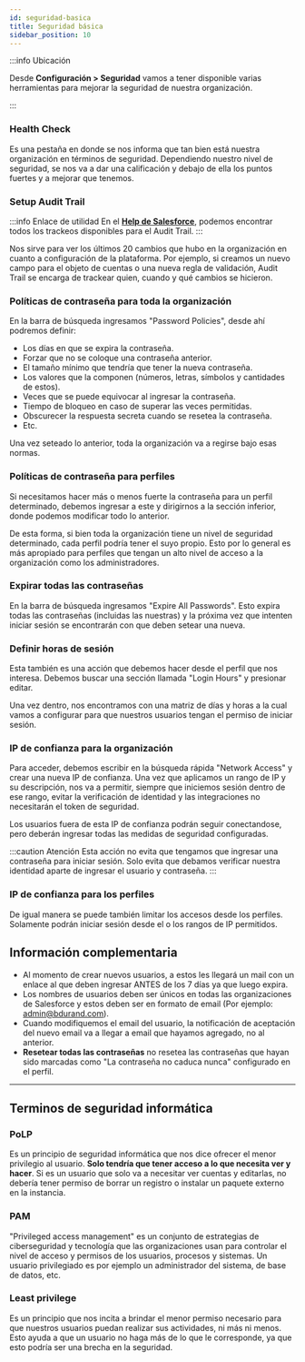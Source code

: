 ```yaml
---
id: seguridad-basica
title: Seguridad básica
sidebar_position: 10
---
```


:::info Ubicación

Desde **Configuración > Seguridad** vamos a tener disponible varias herramientas para mejorar la seguridad de nuestra
organización.

::: 

### Health Check
Es una pestaña en donde se nos informa que tan bien está nuestra organización en términos de seguridad.
Dependiendo nuestro nivel de seguridad, se nos va a dar una calificación y debajo de ella los puntos fuertes
y a mejorar que tenemos. 

### Setup Audit Trail
:::info Enlace de utilidad
En el **[Help de Salesforce](https://help.salesforce.com/s/articleView?id=sf.admin_monitorsetup.htm&type=5)**, podemos encontrar todos los trackeos disponibles para el Audit Trail.
:::

Nos sirve para ver los últimos 20 cambios que hubo en la organización en cuanto a configuración de la plataforma. 
Por ejemplo, si creamos un nuevo campo para el objeto de cuentas o una nueva regla de validación, Audit Trail se encarga
de trackear quien, cuando y qué cambios se hicieron.


### Políticas de contraseña para toda la organización
En la barra de búsqueda ingresamos "Password Policies", desde ahí podremos definir:
* Los días en que se expira la contraseña.
* Forzar que no se coloque una contraseña anterior.
* El tamaño mínimo que tendría que tener la nueva contraseña.
* Los valores que la componen (números, letras, símbolos y cantidades de estos).
* Veces que se puede equivocar al ingresar la contraseña.
* Tiempo de bloqueo en caso de superar las veces permitidas.
* Obscurecer la respuesta secreta cuando se resetea la contraseña.
* Etc.

Una vez seteado lo anterior, toda la organización va a regirse bajo esas normas. 

### Políticas de contraseña para perfiles
Si necesitamos hacer más o menos fuerte la contraseña para un perfil determinado, debemos ingresar a este
y dirigirnos a la sección inferior, donde podemos modificar todo lo anterior.

De esta forma, si bien toda la organización tiene un nivel de seguridad determinado, cada perfil podría
tener el suyo propio. Esto por lo general es más apropiado para perfiles que tengan un alto nivel de acceso
a la organización como los administradores.

### Expirar todas las contraseñas
En la barra de búsqueda ingresamos "Expire All Passwords". Esto expira todas las contraseñas (incluidas las nuestras) y la próxima vez
que intenten iniciar sesión se encontrarán con que deben setear una nueva.

### Definir horas de sesión
Esta también es una acción que debemos hacer desde el perfil que nos interesa. Debemos buscar una sección llamada
"Login Hours" y presionar editar. 

Una vez dentro, nos encontramos con una matriz de días y horas a la cual vamos a configurar para que nuestros 
usuarios tengan el permiso de iniciar sesión.

### IP de confianza para la organización
Para acceder, debemos escribir en la búsqueda rápida "Network Access" y crear una nueva IP de confianza.
Una vez que aplicamos un rango de IP y su descripción, nos va a permitir, siempre que iniciemos sesión dentro de ese rango,
evitar la verificación de identidad y las integraciones no necesitarán el token de seguridad.

Los usuarios fuera de esta IP de confianza podrán seguir conectandose, pero deberán ingresar todas las medidas
de seguridad configuradas.

:::caution Atención
Esta acción no evita que tengamos que ingresar una contraseña para iniciar sesión. Solo evita que debamos verificar
nuestra identidad aparte de ingresar el usuario y contraseña.
:::

### IP de confianza para los perfiles
De igual manera se puede también limitar los accesos desde los perfiles. Solamente podrán iniciar sesión desde el o los rangos de IP
permitidos. 


## Información complementaria

* Al momento de crear nuevos usuarios, a estos les llegará un mail con un enlace al que deben ingresar ANTES de los 7 días ya que luego expira.
* Los nombres de usuarios deben ser únicos en todas las organizaciones de Salesforce y estos deben ser en formato de email (Por ejemplo: admin@bdurand.com).
* Cuando modifiquemos el email del usuario, la notificación de aceptación del nuevo email va a llegar a email que hayamos 
agregado, no al anterior.
* **Resetear todas las contraseñas** no resetea las contraseñas que hayan sido marcadas como "La contraseña no caduca nunca" configurado en el perfil.
---

## Terminos de seguridad informática

### PoLP
Es un principio de seguridad informática que nos dice ofrecer el menor privilegio al usuario. **Solo tendría que tener acceso 
a lo que necesita ver y hacer**. Si es un usuario que solo va a necesitar ver cuentas y editarlas, no debería tener permiso de
borrar un registro o instalar un paquete externo en la instancia.

### PAM
"Privileged access management" es un conjunto de estrategias de ciberseguridad y tecnología que las organizaciones usan para controlar el
nivel de acceso y permisos de los usuarios, procesos y sistemas. Un usuario privilegiado es por ejemplo un administrador del sistema, de base de datos, etc.

### Least privilege 
Es un principio que nos incita a brindar el menor permiso necesario para que nuestros usuarios puedan realizar sus actividades, ni más ni menos.
Esto ayuda a que un usuario no haga más de lo que le corresponde, ya que esto podría ser una brecha en la seguridad.